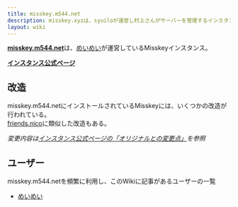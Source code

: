 ```yaml
---
title: misskey.m544.net
description: misskey.xyzは、syuiloが運営し村上さんがサーバーを管理するインスタンス。開発者が運営しているため、本家インスタンスといえる。
layout: wiki
---
```

[**misskey.m544.net**](https://misskey.m544.net)は、[めいめい](../../users/mei23/)が運営しているMisskeyインスタンス。

[**インスタンス公式ページ**](https://mei23.github.io/misskey_m544_net)

## 改造
misskey.m544.netにインストールされているMisskeyには、いくつかの改造が行われている。  
[friends.nico](https://friends.nico)に類似した改造もある。

*変更内容は[インスタンス公式ページの「オリジナルとの変更点」](https://mei23.github.io/misskey_m544_net#%E3%82%AA%E3%83%AA%E3%82%B8%E3%83%8A%E3%83%AB%E3%81%A8%E3%81%AE%E5%A4%89%E6%9B%B4%E7%82%B9)を参照*

## ユーザー
misskey.m544.netを頻繁に利用し、このWikiに記事があるユーザーの一覧

- [めいめい](../../users/mei23/)
